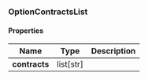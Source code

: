 

[//]: # (CLASS:OptionContractsList)

[//]: # (KIND:object)

### OptionContractsList

#### Properties

[//]: # (START_DEFINITION)

Name | Type | Description
------------ | ------------- | -------------
**contracts** | list[str] |  &nbsp;

[//]: # (END_DEFINITION)



